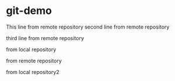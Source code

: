 # git-demo

This line from remote repository 
second line from remote repository

third line from remote repository

from local repository

from remote repository

from local repository2